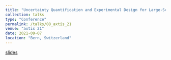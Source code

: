```yaml
---
title: "Uncertainty Quantification and Experimental Design for Large-Scale Linear Inverse Problems under Gaussian Process Priors, with Applications to Geophysics"
collection: talks
type: "Conference"
permalink: /talks/08_axtis_21
venue: "axtis 21"
date: 2021-09-07
location: "Bern, Switzerland"
---
```


[slides](/talks/08_axtis_21.pdf)
